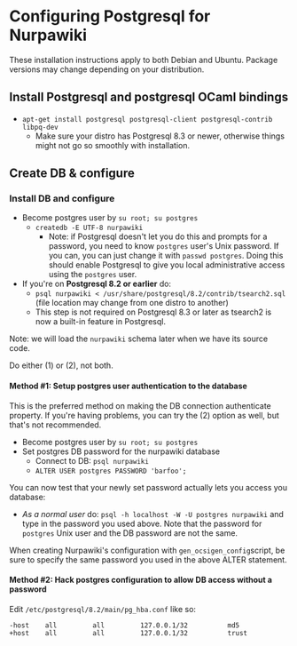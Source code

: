 # Configuring Postgresql for Nurpawiki #
These installation instructions apply to both Debian and Ubuntu.  Package versions may change depending on your distribution.

## Install Postgresql and postgresql OCaml bindings ##
  * `apt-get install postgresql postgresql-client postgresql-contrib libpq-dev`
    * Make sure your distro has Postgresql 8.3 or newer, otherwise things might not go so smoothly with installation.

## Create DB & configure ##

### Install DB and configure ###

  * Become postgres user by `su root; su postgres`
    * `createdb -E UTF-8 nurpawiki`
      * Note: if Postgresql doesn't let you do this and prompts for a password, you need to know `postgres` user's Unix password.  If you can, you can just change it with `passwd postgres`.  Doing this should enable Postgresql to give you local administrative access using the `postgres` user.
  * If you're on **Postgresql 8.2 or earlier** do:
    * `psql nurpawiki < /usr/share/postgresql/8.2/contrib/tsearch2.sql` (file location may change from one distro to another)
    * This step is not required on Postgresql 8.3 or later as tsearch2 is now a built-in feature in Postgresql.

Note: we will load the `nurpawiki` schema later when we have its source code.

Do either (1) or (2), not both.

#### Method #1: Setup postgres user authentication to the database ####
This is the preferred method on making the DB connection authenticate property.  If you're having problems, you can try the (2) option as well, but that's not recommended.

  * Become postgres user by `su root; su postgres`
  * Set postgres DB password for the nurpawiki database
    * Connect to DB: `psql nurpawiki`
    * `ALTER USER postgres PASSWORD 'barfoo';`

You can now test that your newly set password actually lets you access you database:

  * _As a normal user_ do: `psql -h localhost -W -U postgres nurpawiki` and type in the password you used above.  Note that the password for `postgres` Unix user and the DB password are not the same.

When creating Nurpawiki's configuration with `gen_ocsigen_config`script, be sure to specify the same password you used in the above ALTER statement.

#### Method #2: Hack postgres configuration to allow DB access without a password ####

Edit `/etc/postgresql/8.2/main/pg_hba.conf` like so:

```
-host    all         all         127.0.0.1/32          md5
+host    all         all         127.0.0.1/32          trust
```